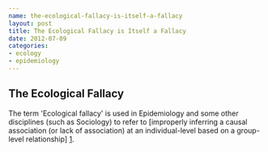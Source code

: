 ```yaml
--- 
name: the-ecological-fallacy-is-itself-a-fallacy
layout: post
title: The Ecological Fallacy is Itself a Fallacy
date: 2012-07-09
categories: 
- ecology
- epidemiology
---
```


The Ecological Fallacy
----

The term 'Ecological fallacy' is used in Epidemiology and some other disciplines (such as Sociology) to refer to [improperly inferring a causal association (or lack of association) at an individual-level based on a group-level relationship] [1]. 

[1]: http://www.springer.com/medicine/book/978-1-4419-1004-2 "Marc Gellman, J. Rick Turner. Encyclopedia of Behavioral Medicine Springer, 2012."

